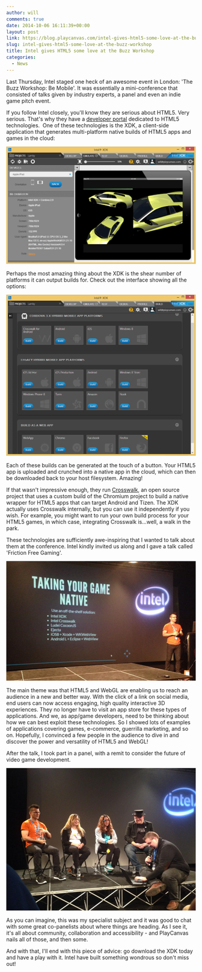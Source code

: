 ```yaml
---
author: will
comments: true
date: 2014-10-06 16:11:39+00:00
layout: post
link: https://blog.playcanvas.com/intel-gives-html5-some-love-at-the-buzz-workshop/
slug: intel-gives-html5-some-love-at-the-buzz-workshop
title: Intel gives HTML5 some love at the Buzz Workshop
categories:
  - News
---
```


Last Thursday, Intel staged one heck of an awesome event in London: 'The Buzz Workshop: Be Mobile'. It was essentially a mini-conference that consisted of talks given by industry experts, a panel and even an indie game pitch event.

If you follow Intel closely, you'll know they are serious about HTML5. Very serious. That's why they have a [developer portal](https://software.intel.com/en-us/html5/home) dedicated to HTML5 technologies.  One of these technologies is the XDK, a client-side application that generates multi-platform native builds of HTML5 apps and games in the cloud:

[![XDK](/assets/media/xdk.png)](/assets/media/xdk.png)

Perhaps the most amazing thing about the XDK is the shear number of platforms it can output builds for. Check out the interface showing all the options:

[![XDK Builds](/assets/media/xdk-builds.png)](/assets/media/xdk-builds.png)

Each of these builds can be generated at the touch of a button. Your HTML5 app is uploaded and crunched into a native app in the cloud, which can then be downloaded back to your host filesystem. Amazing!

If that wasn't impressive enough, they run [Crosswalk](https://en.wikipedia.org/wiki/Crosswalk_Project), an open source project that uses a custom build of the Chromium project to build a native wrapper for HTML5 apps that can target Android and Tizen. The XDK actually uses Crosswalk internally, but you can use it independently if you wish. For example, you might want to run your own build process for your HTML5 games, in which case, integrating Crosswalk is...well, a walk in the park.

These technologies are sufficiently awe-inspiring that I wanted to talk about them at the conference. Intel kindly invited us along and I gave a talk called 'Friction Free Gaming'.

[![Buzz Workshop Talk](/assets/media/buzz-workshop-talk.png)](/assets/media/buzz-workshop-talk.png)

The main theme was that HTML5 and WebGL are enabling us to reach an audience in a new and better way. With the click of a link on social media, end users can now access engaging, high quality interactive 3D experiences. They no longer have to visit an app store for these types of applications. And we, as app/game developers, need to be thinking about how we can best exploit these technologies. So I showed lots of examples of applications covering games, e-commerce, guerrilla marketing, and so on. Hopefully, I convinced a few people in the audience to dive in and discover the power and versatility of HTML5 and WebGL!

After the talk, I took part in a panel, with a remit to consider the future of video game development.

[![Buzz Workshop Panel](/assets/media/buzz-workshop-panel.png)](/assets/media/buzz-workshop-panel.png)

As you can imagine, this was my specialist subject and it was good to chat with some great co-panelists about where things are heading. As I see it, it's all about community, collaboration and accessibility - and PlayCanvas nails all of those, and then some.

And with that, I'll end with this piece of advice: go download the XDK today and have a play with it. Intel have built something wondrous so don't miss out!
